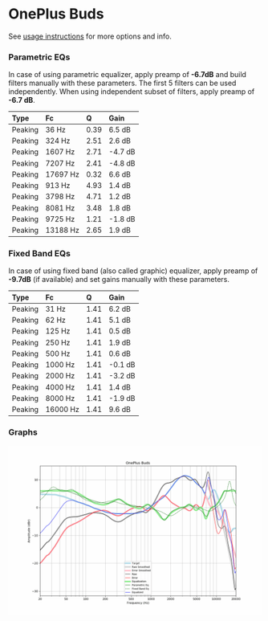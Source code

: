 # OnePlus Buds
See [usage instructions](https://github.com/jaakkopasanen/AutoEq#usage) for more options and info.

### Parametric EQs
In case of using parametric equalizer, apply preamp of **-6.7dB** and build filters manually
with these parameters. The first 5 filters can be used independently.
When using independent subset of filters, apply preamp of **-6.7 dB**.

| Type    | Fc       |    Q | Gain    |
|:--------|:---------|:-----|:--------|
| Peaking | 36 Hz    | 0.39 | 6.5 dB  |
| Peaking | 324 Hz   | 2.51 | 2.6 dB  |
| Peaking | 1607 Hz  | 2.71 | -4.7 dB |
| Peaking | 7207 Hz  | 2.41 | -4.8 dB |
| Peaking | 17697 Hz | 0.32 | 6.6 dB  |
| Peaking | 913 Hz   | 4.93 | 1.4 dB  |
| Peaking | 3798 Hz  | 4.71 | 1.2 dB  |
| Peaking | 8081 Hz  | 3.48 | 1.8 dB  |
| Peaking | 9725 Hz  | 1.21 | -1.8 dB |
| Peaking | 13188 Hz | 2.65 | 1.9 dB  |

### Fixed Band EQs
In case of using fixed band (also called graphic) equalizer, apply preamp of **-9.7dB**
(if available) and set gains manually with these parameters.

| Type    | Fc       |    Q | Gain    |
|:--------|:---------|:-----|:--------|
| Peaking | 31 Hz    | 1.41 | 6.2 dB  |
| Peaking | 62 Hz    | 1.41 | 5.1 dB  |
| Peaking | 125 Hz   | 1.41 | 0.5 dB  |
| Peaking | 250 Hz   | 1.41 | 1.9 dB  |
| Peaking | 500 Hz   | 1.41 | 0.6 dB  |
| Peaking | 1000 Hz  | 1.41 | -0.1 dB |
| Peaking | 2000 Hz  | 1.41 | -3.2 dB |
| Peaking | 4000 Hz  | 1.41 | 1.4 dB  |
| Peaking | 8000 Hz  | 1.41 | -1.9 dB |
| Peaking | 16000 Hz | 1.41 | 9.6 dB  |

### Graphs
![](./OnePlus%20Buds.png)